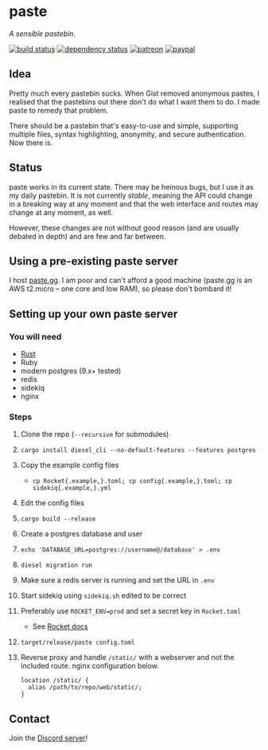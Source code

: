 # paste

*A sensible pastebin.*

[![build status](https://travis-ci.org/jkcclemens/paste.svg?branch=master)](https://travis-ci.org/jkcclemens/paste)
[![dependency status](https://deps.rs/repo/github/jkcclemens/paste/status.svg)](https://deps.rs/repo/github/jkcclemens/paste)
[![patreon](https://img.shields.io/badge/donate-patreon-blue.svg)](https://www.patreon.com/jkcclemens/overview)
[![paypal](https://img.shields.io/badge/donate-paypal-blue.svg)](https://paypal.me/jkcclemens)

## Idea

Pretty much every pastebin sucks. When Gist removed anonymous pastes, I realised that the pastebins
out there don't do what I want them to do. I made paste to remedy that problem.

There should be a pastebin that's easy-to-use and simple, supporting multiple files, syntax
highlighting, anonymity, and secure authentication. Now there is.

## Status

paste works in its current state. There may be heinous bugs, but I use it as my daily pastebin. It
is not currently *stable*, meaning the API could change in a breaking way at any moment and that the
web interface and routes may change at any moment, as well.

However, these changes are not without good reason (and are usually debated in depth) and are few
and far between.

## Using a pre-existing paste server

I host [paste.gg](https://paste.gg). I am poor and can't afford a good machine (paste.gg is an AWS
t2.micro – one core and low RAM), so please don't bombard it!

## Setting up your own paste server

### You will need

- [Rust](https://rustup.rs/)
- Ruby
- modern postgres (9.x+ tested)
- redis
- sidekiq
- nginx

### Steps

1. Clone the repo (`--recursive` for submodules)
2. `cargo install diesel_cli --no-default-features --features postgres`
3. Copy the example config files
    - `cp Rocket{.example,}.toml; cp config{.example,}.toml; cp sidekiq{.example,}.yml`
4. Edit the config files
5. `cargo build --release`
6. Create a postgres database and user
7. `echo 'DATABASE_URL=postgres://username@/database' > .env`
8. `diesel migration run`
9. Make sure a redis server is running and set the URL in `.env`
10. Start sidekiq using `sidekiq.sh` edited to be correct
11. Preferably use `ROCKET_ENV=prod` and set a secret key in `Rocket.toml`
    - See [Rocket docs](https://rocket.rs/guide/configuration/)
12. `target/release/paste config.toml`
13. Reverse proxy and handle `/static/` with a webserver and not the included route. nginx configuration below.

    ```nginx
    location /static/ {
      alias /path/to/repo/web/static/;
    }
    ```

## Contact

Join the [Discord server](https://discord.gg/EnqSwJK)!
